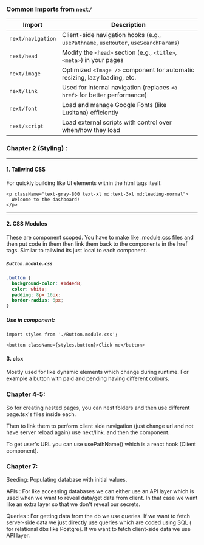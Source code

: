 ### Common Imports from `next/`

| Import | Description |
|--------|-------------|
| `next/navigation` | Client-side navigation hooks (e.g., `usePathname`, `useRouter`, `useSearchParams`) |
| `next/head` | Modify the `<head>` section (e.g., `<title>`, `<meta>`) in your pages |
| `next/image` | Optimized `<Image />` component for automatic resizing, lazy loading, etc. |
| `next/link` | Used for internal navigation (replaces `<a href>` for better performance) |
| `next/font` | Load and manage Google Fonts (like Lusitana) efficiently |
| `next/script` | Load external scripts with control over when/how they load |


### Chapter 2 (Styling) : 

---

#### 1. Tailwind CSS

For quickly building like UI elements within the html tags itself.

```tsx
<p className="text-gray-800 text-xl md:text-3xl md:leading-normal">
  Welcome to the dashboard!
</p>
```

---

#### 2. CSS Modules

These are component scoped. You have to make like .module.css files and then put code in them then link them back to the components in the href tags. Similar to tailwind its just local to each component. 

##### `Button.module.css`
```css
.button {
  background-color: #1d4ed8;
  color: white;
  padding: 8px 16px;
  border-radius: 6px;
}
```

##### Use in component:
```tsx
import styles from './Button.module.css';

<button className={styles.button}>Click me</button>
```


#### 3. clsx

Mostly used for like dynamic elements which change during runtime. For example a button with paid and pending having different colours.


### Chapter 4-5:
So for creating nested pages, you can nest folders and then use different page.tsx's files inside each.

Then to link them to perform client side navigation (just change url and not have server reload again) use next/link. and then the <Link></Link> component.

To get user's URL you can use usePathName() which is a react hook (Client component). 

### Chapter 7:
Seeding: Populating database with initial values. 

APIs : For like accessing databases we can either use an API layer which is used when we want to reveal data/get data from client. In that case we want like an extra layer so that we don't reveal our secrets. 

Queries : For getting data from the db we use queries. If we want to fetch server-side data we just directly use queries which are coded using SQL ( for relational dbs like Postgre). If we want to fetch client-side data we use API layer. 